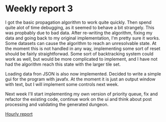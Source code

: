 # Weekly report 3

I got the basic propagation algorithm to work quite quickly. Then spend quite alot of time debugging, as it seemed to behave a bit strangely. This was propbably due to bad data. After re-writing the algorithm, fixing my data and going back to my original implementation, I'm pretty sure it works. Some datasets can cause the algorithm to reach an unresolvable state. At the moment this is not handled in any way, implementing some sort of reset should be fairly straightforwad. Some sort of backtracking system could work as well, but would be more complicated to implement, and I have not had the algorithm reach this state with the larger tile set.

Loading data fron JSON is also now implemented. Decided to write a simple gui for the program with javafx. At the moment it is just an output window with text, but I will implement some controls next week.

Next week I'll start implementing my own version of priority queue, fix and refactor the existing code, continue work on the ui and think about post processing and validating the generated dungeon.

[Hourly report](https://github.com/juhakaup/WFC_dungeon_gen/blob/master/documentation/hourly_report.md)
